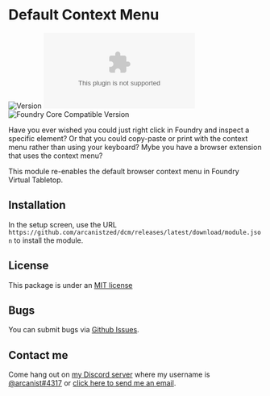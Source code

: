 # Default Context Menu

![Version](https://img.shields.io/github/v/tag/arcanistzed/dcm?label=Version&style=flat-square&color=2577a1) ![Latest Release Download Count](https://img.shields.io/github/downloads/arcanistzed/dcm/latest/module.zip?label=Downloads&style=flat-square&color=9b43a8) ![Foundry Core Compatible Version](https://img.shields.io/badge/dynamic/json.svg?url=https%3A%2F%2Fraw.githubusercontent.com%2Farcanistzed%2Fdcm%2Fmain%2Fmodule.json&label=Foundry%20Core%20Compatible%20Version&query=$.compatibleCoreVersion&style=flat-square&color=ff6400)

Have you ever wished you could just right click in Foundry and inspect a specific element? Or that you could copy-paste or print with the context menu rather than using your keyboard? Mybe you have a browser extension that uses the context menu?

This module re-enables the default browser context menu in Foundry Virtual Tabletop.

## Installation

In the setup screen, use the URL `https://github.com/arcanistzed/dcm/releases/latest/download/module.json` to install the module.

## License

This package is under an [MIT license](LICENSE)

## Bugs

You can submit bugs via [Github Issues](https://github.com/arcanistzed/dcm/issues/new/choose).

## Contact me

Come hang out on [my Discord server](https://discord.gg/AAkZWWqVav) where my username is [@arcanist#4317](https://discord.com/users/455117777745870860) or [click here to send me an email](mailto:arcanistzed@gmail.com?subject=dcm%20module%20for%20Foundry%20VTT).
